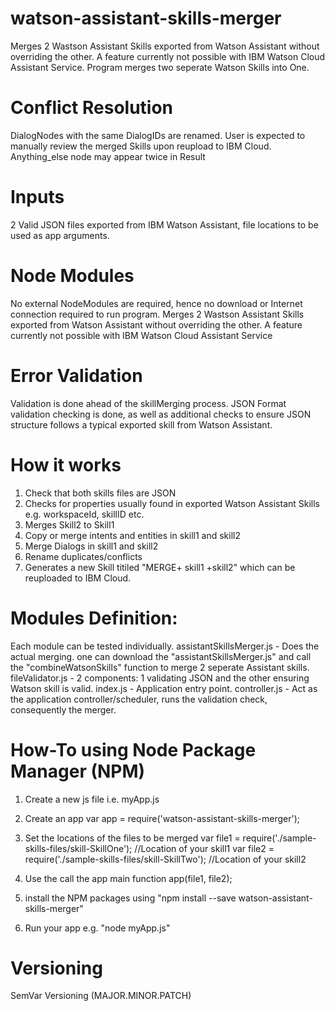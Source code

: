 # watson-assistant-skills-merger
Merges 2 Wastson Assistant Skills exported from Watson Assistant without overriding the other. A feature currently not possible with IBM Watson Cloud Assistant Service. Program merges two seperate Watson Skills into One.

# Conflict Resolution
DialogNodes with the same DialogIDs are renamed.
User is expected to manually review the merged Skills upon reupload to IBM Cloud.
Anything_else node may appear twice in Result

# Inputs
2 Valid JSON files exported from IBM Watson Assistant, file locations to be used as app arguments.

# Node Modules
No external NodeModules are required, hence no download or Internet connection required to run program.
Merges 2 Wastson Assistant Skills exported from Watson Assistant without overriding the other. A feature currently not possible with IBM Watson Cloud Assistant Service

# Error Validation
Validation is done ahead of the skillMerging process.
JSON Format validation checking is done, as well as additional checks to ensure JSON structure follows a typical exported skill from Watson Assistant.

# How it works
1. Check that both skills files are JSON
2. Checks for properties usually found in exported Watson Assistant Skills e.g. workspaceId, skillID etc.
3. Merges Skill2 to Skill1
4. Copy or merge intents and entities in skill1 and skill2
5. Merge Dialogs in skill1 and skill2
5. Rename duplicates/conflicts
6. Generates a new Skill titiled "MERGE+ skill1 +skill2" which can be reuploaded to IBM Cloud.

# Modules Definition:
Each module can be tested individually.
assistantSkillsMerger.js - Does the actual merging. one can download the "assistantSkillsMerger.js" and call the "combineWatsonSkills" function to merge 2 seperate Assistant skills.
fileValidator.js - 2 components: 1 validating JSON and the other ensuring Watson skill is valid.
index.js - Application entry point.
controller.js - Act as the application controller/scheduler, runs the validation check, consequently the merger.

# How-To using Node Package Manager (NPM)
1. Create a new js file i.e. myApp.js

2. Create an app
var app = require('watson-assistant-skills-merger');

3. Set the locations of the files to be merged
var file1 = require('./sample-skills-files/skill-SkillOne'); //Location of your skill1
var file2 = require('./sample-skills-files/skill-SkillTwo'); //Location of your skill2

4. Use the call the app main function
app(file1, file2);

5. install the NPM packages using "npm install --save watson-assistant-skills-merger"

6. Run your app e.g. "node myApp.js"


# Versioning
SemVar Versioning (MAJOR.MINOR.PATCH)